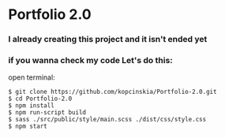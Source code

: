 # **Portfolio 2.0**

### I already creating this project and it isn't ended yet

### if you wanna check my code Let's do this:

open terminal:

```
$ git clone https://github.com/kopcinskia/Portfolio-2.0.git
$ cd Portfolio-2.0
$ npm install
$ npm run-script build
$ sass ./src/public/style/main.scss ./dist/css/style.css
$ npm start
```
